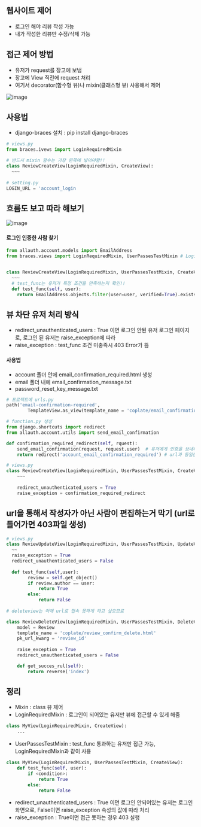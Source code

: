 ## 웹사이트 제어
* 로그인 해야 리뷰 작성 가능
* 내가 작성한 리뷰만 수정/삭제 가능

## 접근 제어 방법
* 유저가 request를 장고에 보냄
* 장고에 View 직전에 request 처리
* 여기서 decorator(함수형 뷰)나 mixin(클래스형 뷰) 사용해서 제어

![image](https://user-images.githubusercontent.com/63588046/182278767-2bd2a516-56f3-425f-88be-f1b76ffab17f.png)


## 사용법
* django-braces 설치 : pip install django-braces
```python
# views.py
from braces.ivews import LoginRequiredMixin

# 반드시 mixin 함수는 가장 왼쪽에 넣어야함!!
class ReviewCreateView(LoginRequiredMixin, CreateView):
  ~~~
  
# setting.py
LOGIN_URL = 'account_login
```

## 흐름도 보고 따라 해보기
![image](https://user-images.githubusercontent.com/63588046/182280529-8a584702-b084-4be0-ae09-465419d79199.png)

#### 로그인 인증한 사람 찾기
```python
from allauth.account.models import EmailAddress
from braces.views import LoginRequiredMixin, UserPassesTestMixin # LoginRequredMixin은 로그인 유무 확인, UserPassesTestMixin은 유저가 이메일 인증 했는지 확인 (test func로 전달해서 확인)


class ReviewCreateView(LoginRequiredMixin, UserPassesTestMixin, CreateView):
  ~~~
  # test_func는 유저가 특정 조건을 만족하는지 확인!!
  def test_func(self, user):
    return EmailAddress.objects.filter(user=user, verified=True).exists() # boolen 값으로 나옴
```

## 뷰 차단 유저 처리 방식
* redirect_unauthenticated_users : True 이면 로그인 안된 유저 로그인 페이지로, 로그인 된 유저는 raise_exception에 따라
* raise_exception : test_func 조건 미충족시 403 Error가 뜸

#### 사용법
* account 폴더 안에 email_confirmation_required.html 생성
* email 폴더 내에 email_confirmation_message.txt
* password_reset_key_message.txt 
```python
# 프로젝트에 urls.py
path('email-confirmation-required', 
        TemplateView.as_view(template_name = 'coplate/email_confirmation_required.html'), name='account_email_confirmation_required'),

# function.py 생성
from django.shortcuts import redirect
from allauth.account.utils import send_email_confirmation

def confirmation_required_redirect(self, rquest):
    send_email_confirmation(request, request.user)  # 유저에게 인증을 보내라
    return redirect('account_email_confirmation_required') # url과 동일한 이름, 인증이 필요한 페이지로 이동시켜줌

# views.py
class ReviewCreateView(LoginRequiredMixin, UserPassesTestMixin, CreateView):
    ~~~
    
    redirect_unauthenticated_users = True
    raise_exception = confirmation_required_redirect

```

## url을 통해서 작성자가 아닌 사람이 편집하는거 막기 (url로 들어가면 403파일 생성)
```python
# views.py
class ReviewUpdateView(LoginRequiredMixin, UserPassesTestMixin, UpdateView):
  ~~
  raise_exception = True
  redirect_unauthenticated_users = False 
 
  def test_func(self,user):
        review = self.get_object()
        if review.author == user:
            return True
        else:
            return False
            
# deleteview는 아애 url로 접속 못하게 하고 싶으므로

class ReviewDeleteView(LoginRequiredMixin, UserPassesTestMixin, DeleteView):
    model = Review
    template_name = 'coplate/review_confirm_delete.html'
    pk_url_kwarg = 'review_id'
    
    raise_exception = True
    redirect_unauthenticated_users = False 

    def get_succes_rul(self):
        return reverse('index')
```


## 정리
* Mixin : class 뷰 제어
* LoginRequiredMixin : 로그인이 되어있는 유저만 뷰에 접근할 수 있게 해줌
```python
class MyView(LoginRequiredMixin, CreateView):
    ...
```
* UserPassesTestMixin : test_func 통과하는 유저만 접근 가능, LoginRequiredMixin과 같이 사용
```python
class MyView(LoginRequiredMixin, UserPassesTestMixin, CreateView):
    def test_func(self, user):
        if <condition>:
            return True
        else:
            return False
```
* redirect_unauthenticated_users : True 이면 로그인 안되어있는 유저는 로그인 화면으로, False이면 raise_exception 속성의 값에 따라 처리
* raise_exception : True이면 접근 못하는 경우 403 실행
